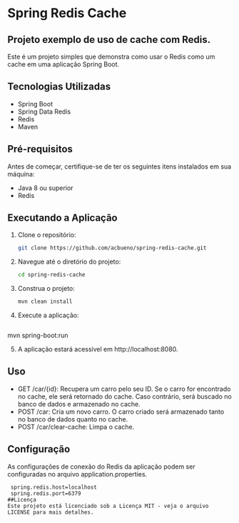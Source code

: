 # Spring Redis Cache
## Projeto exemplo de uso de cache com Redis.

Este é um projeto simples que demonstra como usar o Redis como um cache em uma aplicação Spring Boot.

## Tecnologias Utilizadas

- Spring Boot
- Spring Data Redis
- Redis
- Maven

## Pré-requisitos

Antes de começar, certifique-se de ter os seguintes itens instalados em sua máquina:

- Java 8 ou superior
- Redis

## Executando a Aplicação

1. Clone o repositório:

   ```bash
   git clone https://github.com/acbueno/spring-redis-cache.git
   
2. Navegue até o diretório do projeto:
   ```bash
   cd spring-redis-cache
3. Construa o projeto:
   ```bash
   mvn clean install
4. Execute a aplicação:
    ```bash
  mvn spring-boot:run 
  
5. A aplicação estará acessível em http://localhost:8080. 

## Uso
 - GET /car/{id}: Recupera um carro pelo seu ID. Se o carro for encontrado no cache, ele será retornado do cache. Caso contrário, será buscado no banco de dados e armazenado no cache.
 - POST /car: Cria um novo carro. O carro criado será armazenado tanto no banco de dados quanto no cache.
- POST /car/clear-cache: Limpa o cache.

## Configuração
As configurações de conexão do Redis da aplicação podem ser configuradas no arquivo application.properties.
  ```properite
   spring.redis.host=localhost
   spring.redis.port=6379
##Licença
Este projeto está licenciado sob a Licença MIT - veja o arquivo LICENSE para mais detalhes.

